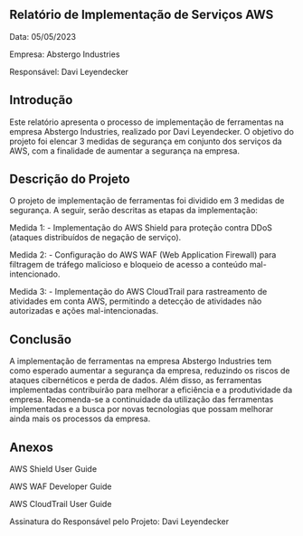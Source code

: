 ## Relatório de Implementação de Serviços AWS
Data: 05/05/2023

Empresa: Abstergo Industries

Responsável: Davi Leyendecker

## Introdução
Este relatório apresenta o processo de implementação de ferramentas na empresa Abstergo Industries, realizado por Davi Leyendecker. O objetivo do projeto foi elencar 3 medidas de segurança em conjunto dos serviços da AWS, com a finalidade de aumentar a segurança na empresa.

## Descrição do Projeto
O projeto de implementação de ferramentas foi dividido em 3 medidas de segurança. A seguir, serão descritas as etapas da implementação:

Medida 1: - Implementação do AWS Shield para proteção contra DDoS (ataques distribuídos de negação de serviço).

Medida 2: - Configuração do AWS WAF (Web Application Firewall) para filtragem de tráfego malicioso e bloqueio de acesso a conteúdo mal-intencionado.

Medida 3: - Implementação do AWS CloudTrail para rastreamento de atividades em conta AWS, permitindo a detecção de atividades não autorizadas e ações mal-intencionadas.

## Conclusão
A implementação de ferramentas na empresa Abstergo Industries tem como esperado aumentar a segurança da empresa, reduzindo os riscos de ataques cibernéticos e perda de dados. Além disso, as ferramentas implementadas contribuirão para melhorar a eficiência e a produtividade da empresa. Recomenda-se a continuidade da utilização das ferramentas implementadas e a busca por novas tecnologias que possam melhorar ainda mais os processos da empresa.

## Anexos

AWS Shield User Guide

AWS WAF Developer Guide

AWS CloudTrail User Guide

Assinatura do Responsável pelo Projeto: Davi Leyendecker
